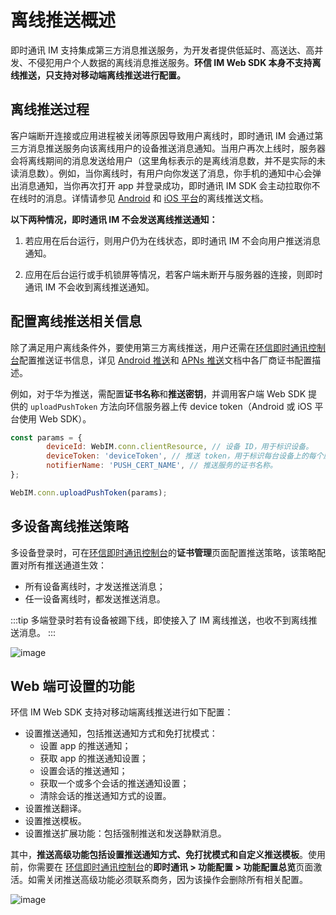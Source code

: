 # 离线推送概述

<Toc />

即时通讯 IM 支持集成第三方消息推送服务，为开发者提供低延时、高送达、高并发、不侵犯用户个人数据的离线消息推送服务。**环信 IM Web SDK 本身不支持离线推送，只支持对移动端离线推送进行配置。**

## 离线推送过程

客户端断开连接或应用进程被关闭等原因导致用户离线时，即时通讯 IM 会通过第三方消息推送服务向该离线用户的设备推送消息通知。当用户再次上线时，服务器会将离线期间的消息发送给用户（这里角标表示的是离线消息数，并不是实际的未读消息数）。例如，当你离线时，有用户向你发送了消息，你手机的通知中心会弹出消息通知，当你再次打开 app 并登录成功，即时通讯 IM SDK 会主动拉取你不在线时的消息。详情请参见 [Android](/document/android/push/push_overview.html#技术原理) 和 [iOS 平台](/document/ios/push/push_overview.html#技术原理)的离线推送文档。

**以下两种情况，即时通讯 IM 不会发送离线推送通知：**

1. 若应用在后台运行，则用户仍为在线状态，即时通讯 IM 不会向用户推送消息通知。
   
2. 应用在后台运行或手机锁屏等情况，若客户端未断开与服务器的连接，则即时通讯 IM 不会收到离线推送通知。

## 配置离线推送相关信息

除了满足用户离线条件外，要使用第三方离线推送，用户还需在[环信即时通讯控制台](https://console.easemob.com/user/login)配置推送证书信息，详见 [Android 推送](/document/android/push/push_fcm.html)和 [APNs 推送](/document/ios/push/push_apns.html)文档中各厂商证书配置描述。

例如，对于华为推送，需配置**证书名称**和**推送密钥**，并调用客户端 Web SDK 提供的 `uploadPushToken` 方法向环信服务器上传 device token（Android 或 iOS 平台使用 Web SDK）。

```javascript
const params = {
        deviceId: WebIM.conn.clientResource, // 设备 ID，用于标识设备。
        deviceToken: 'deviceToken', // 推送 token，用于标识每台设备上的每个应用。
        notifierName: 'PUSH_CERT_NAME', // 推送服务的证书名称。
};

WebIM.conn.uploadPushToken(params);
```

## 多设备离线推送策略

多设备登录时，可在[环信即时通讯控制台](https://console.easemob.com/user/login)的**证书管理**页面配置推送策略，该策略配置对所有推送通道生效：

- 所有设备离线时，才发送推送消息；
- 任一设备离线时，都发送推送消息。

:::tip
多端登录时若有设备被踢下线，即使接入了 IM 离线推送，也收不到离线推送消息。
:::

![image](/images/android/push/push_multidevice_policy.png)

## Web 端可设置的功能

环信 IM Web SDK 支持对移动端离线推送进行如下配置：

- 设置推送通知，包括推送通知方式和免打扰模式：
  - 设置 app 的推送通知；
  - 获取 app 的推送通知设置；
  - 设置会话的推送通知；
  - 获取一个或多个会话的推送通知设置；
  - 清除会话的推送通知方式的设置。
- 设置推送翻译。
- 设置推送模板。
- 设置推送扩展功能：包括强制推送和发送静默消息。

其中，**推送高级功能包括设置推送通知方式、免打扰模式和自定义推送模板**。使用前，你需要在 [环信即时通讯控制台](https://console.easemob.com/user/login)的**即时通讯 > 功能配置 > 功能配置总览**页面激活。如需关闭推送高级功能必须联系商务，因为该操作会删除所有相关配置。

![image](/images/web/push_web_enable_push.png)
